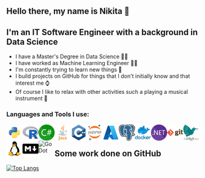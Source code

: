 ## Hello there, my name is Nikita 👋

## I'm an IT Software Engineer with a background in Data Science

- I have a Master's Degree in Data Science 👨‍🎓
- I have worked as Machine Learning Engineer 🧑‍🔧
- I'm constantly trying to learn new things 📖
- I build projects on GitHub for things that I don't initially know and that interest me ⌚
- Of course I like to relax with other activities such a playing a musical instrument 🎸

### Languages and Tools I use:

<img align="left" alt="Python" width="42px" src="https://raw.githubusercontent.com/github/explore/80688e429a7d4ef2fca1e82350fe8e3517d3494d/topics/python/python.png"/>

<img align="left" alt="R" width="42px" src="https://raw.githubusercontent.com/github/explore/80688e429a7d4ef2fca1e82350fe8e3517d3494d/topics/r/r.png"/>

<img align="left" alt="C#" width="42px" src="https://raw.githubusercontent.com/github/explore/80688e429a7d4ef2fca1e82350fe8e3517d3494d/topics/csharp/csharp.png"/>

<img align="left" alt="Java" width="42px" src="https://raw.githubusercontent.com/github/explore/80688e429a7d4ef2fca1e82350fe8e3517d3494d/topics/java/java.png"/>

<img align="left" alt="C++" width="42px" src="https://raw.githubusercontent.com/github/explore/80688e429a7d4ef2fca1e82350fe8e3517d3494d/topics/cpp/cpp.png"/>

<img align="left" alt="JupyterNotebook" width="42px" src="https://raw.githubusercontent.com/github/explore/80688e429a7d4ef2fca1e82350fe8e3517d3494d/topics/jupyter-notebook/jupyter-notebook.png"/>

<img align="left" alt="Azure" width="42px" src="https://raw.githubusercontent.com/github/explore/80688e429a7d4ef2fca1e82350fe8e3517d3494d/topics/azure/azure.png"/>

<img align="left" alt="PostgreSQL" width="42px" src="https://raw.githubusercontent.com/github/explore/80688e429a7d4ef2fca1e82350fe8e3517d3494d/topics/postgresql/postgresql.png"/>

<img align="left" alt="Docker" width="42px" src="https://raw.githubusercontent.com/github/explore/80688e429a7d4ef2fca1e82350fe8e3517d3494d/topics/docker/docker.png"/>

<img align="left" alt=".NET" width="42px" src="https://raw.githubusercontent.com/github/explore/93d8a67084f94b2a444e510199a6e7622e5b09a3/topics/dotnet/dotnet.png"/>

<img align="left" alt="Git" width="42px" src="https://raw.githubusercontent.com/github/explore/80688e429a7d4ef2fca1e82350fe8e3517d3494d/topics/git/git.png"/>

<img align="left" alt="LaTeX" width="42px" src="https://raw.githubusercontent.com/github/explore/80688e429a7d4ef2fca1e82350fe8e3517d3494d/topics/latex/latex.png"/>

<img align="left" alt="Linux" width="42px" src="https://raw.githubusercontent.com/github/explore/80688e429a7d4ef2fca1e82350fe8e3517d3494d/topics/linux/linux.png"/>

<img align="left" alt="Markdown" width="42px" src="https://raw.githubusercontent.com/github/explore/80688e429a7d4ef2fca1e82350fe8e3517d3494d/topics/markdown/markdown.png"/>

<img align="left" alt="GoDot" width="42px" src="https://img.itch.zone/aW1hZ2UyL2phbS8yOTg1NzcvNTQwMTU3NC5wbmc=/original/GH922%2B.png"/>


<br />
<br />

## Some work done on GitHub

[![Top Langs](https://github-readme-stats.vercel.app/api/top-langs/?username=Si-ja&hide=Jupyter%20Notebook&theme=synthwave)](https://github.com/Si-ja/github-readme-stats)